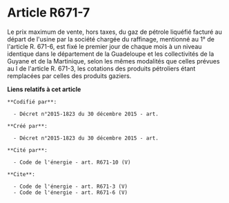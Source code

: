 # Article R671-7

Le prix maximum de vente, hors taxes, du gaz de pétrole liquéfié facturé au départ de l'usine par la société chargée du
raffinage, mentionné au 1° de l'article R. 671-6, est fixé le premier jour de chaque mois à un niveau identique dans le
département de la Guadeloupe et les collectivités de la Guyane et de la Martinique, selon les mêmes modalités que celles
prévues au I de l'article R. 671-3, les cotations des produits pétroliers étant remplacées par celles des produits gaziers.

**Liens relatifs à cet article**

	**Codifié par**:

	  - Décret n°2015-1823 du 30 décembre 2015 - art.

	**Créé par**:

	  - Décret n°2015-1823 du 30 décembre 2015 - art.

	**Cité par**:

	  - Code de l'énergie - art. R671-10 (V)

	**Cite**:

	  - Code de l'énergie - art. R671-3 (V)
	  - Code de l'énergie - art. R671-6 (V)
